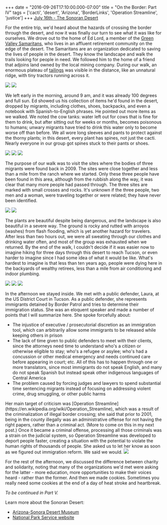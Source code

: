 +++
date = "2016-09-26T17:10:00.000-07:00"
title = "On the Border: Part IV"
tags = ['cacti', 'desert', 'Arizona', 'BorderLinks', 'Operation Streamline', 'justice']
+++
<u>July 16th - The Sonoran Desert</u>

For the entire trip, we'd heard about the hazards of crossing the border through the desert, and now it was finally our turn to see what it was like for ourselves.  We drove out to the home of Ed Lord, a member of the [Green Valley Samaritans](http://www.gvs-samaritans.org/), who lives in an affluent retirement community on the edge of the desert.  The Samaritans are an organization dedicated to saving the lives of people in the desert.  They know the landscape and walk the trails looking for people in need.  We followed him to the home of a friend that adjoins land owned by the local mining company.  During our walk, an enormous plateau of [tailings](https://en.wikipedia.org/wiki/Tailings) was visible in the distance, like an unnatural ridge, with tiny tractors running across it.

<img src="https://4.bp.blogspot.com/-zsU9G8yPz1w/Vjg70OcnbbI/AAAAAAAAH08/IUAXJTsk3kQONg27o5L0ASHbcMExkj_0ACPcB/s1600/IMG_2343.jpg"/>

<img src="https://3.bp.blogspot.com/-Sgf2sZ6OBdw/Vjg71q9KACI/AAAAAAAAH1U/21BMW5J0ffkWg82amWA6zvPi4SQVLrJ_ACPcB/s1600/IMG_2352.jpg"/>

We left early in the morning, around 9 am, and it was already 100 degrees and full sun.  Ed showed us his collection of items he'd found in the desert, dropped by migrants, including clothes, shoes, backpacks, and even a notebook with Spanish-to-English phrases.  He pointed out more items as we walked.  We noted the cow tanks: water left out for cows that is fine for them to drink, but after sitting out for weeks or months, becomes poisonous to humans; unwary migrants have tried to drink this water only to become worse off than before.  We all wore long sleeves and pants to protect against the thorny plants; in this desert, every plant has spines, not just the cacti.  Nearly everyone in our group got spines stuck to their pants or shoes.

<img src="https://1.bp.blogspot.com/-3Qv-Ji94Tl8/Vjg71CSFPPI/AAAAAAAAH1M/OJa-tBAuV005ABtwLXcJrj5Xa6K8DJpKgCPcB/s1600/IMG_2348.jpg"/>

<img src="https://1.bp.blogspot.com/-H52ZkNbzLQg/Vjg73NFEHUI/AAAAAAAAH1k/AEaM0q3eBykZmzVAoEMRrdTx8O32DEyygCPcB/s1600/IMG_2356.jpg"/>

<img src="https://2.bp.blogspot.com/-ALj54RRnF-c/Vjg8BtlnqKI/AAAAAAAAH2k/IRJX56j0xxcWJq09jBJBYLIG0Sw9bueGQCPcB/s1600/IMG_2381.jpg"/>

The purpose of our walk was to visit the sites where the bodies of three migrants were found back in 2009.  The sites were close together and less than a mile from the ranch where we started.  Only these three people have been found in this area, although from the rubbish along the way, it was clear that many more people had passed through.  The three sites are marked with small crosses and rocks.  It's unknown if the three people, two men and a woman, were traveling together or were related; they have never been identified.

<img src="https://3.bp.blogspot.com/-PlRJFq_oC8s/Vjg8BLIrcWI/AAAAAAAAH2c/AoF948XS-mAQJtUvZW1fALbPpUwLkg8swCPcB/s1600/IMG_2380.jpg"/>

<img src="https://1.bp.blogspot.com/-ZszX3E0b7TE/Vjg76ibsAbI/AAAAAAAAH2U/_tVni-K_6ogUEM0FSGP7IcGpPYILfdMEACPcB/s1600/IMG_2377.jpg"/>

The plants are beautiful despite being dangerous, and the landscape is also beautiful in a severe way.  The ground is rocky and rutted with arroyos (washes) from flash flooding, which is yet another hazard for travelers.  After less than two hours out, we were all sweating through our clothes and drinking water often, and most of the group was exhausted when we returned.  By the end of the walk, I couldn't decide if it was easier now to imagine hiking for three days through this desert to reach Tucson, or even harder to imagine since I had some idea of what it would be like.  What's hardest to imagine is that less than ten years ago, people were dying here in the backyards of wealthy retirees, less than a mile from air conditioning and indoor plumbing.

<img src="https://4.bp.blogspot.com/-S2xoeKVhb5M/Vjg8CCQVasI/AAAAAAAAH2s/tYomc39ab0IOiRQxgeS__pGZajwtKQrKQCPcB/s1600/IMG_2389.jpg"/>

<img src="https://4.bp.blogspot.com/-FRzJGgRYh0o/Vjg8C12mXWI/AAAAAAAAH20/bPr6DT-8Z0MU2zwdwafulD991hODk0gDgCPcB/s1600/IMG_2393.jpg"/>

<img src="https://3.bp.blogspot.com/-D9lD6FY3Sb8/Vjg76NelWMI/AAAAAAAAH2I/8XDaQSW7loE-vok1Eaiyg0GKLd4kLXGoQCPcB/s1600/IMG_2373.jpg"/>

In the afternoon we stayed inside.  We met with a public defender, Laura, at the US District Court in Tucson.  As a public defender, she represents immigrants detained by Border Patrol and tries to determine their immigration status.  She was an eloquent speaker and made a number of points that I will summarize here.  She spoke forcefully about:

<ul style="text-align: left;"><li>The injustice of executive / prosecutorial discretion as an immigration tool, which can arbitrarily allow some immigrants to be released while keeping others in prison</li><li>The lack of time given to public defenders to meet with their clients, since the attorneys need time to understand who's a citizen or otherwise eligible to stay; who's a refugee or asylee; who's had a concussion or other medical emergency and needs continued care before appearing in court; etc.  All of this has to happen through one or more translators, since most immigrants do not speak English, and many do not speak Spanish but instead speak other indigenous languages of Central America</li><li>The problem caused by forcing judges and lawyers to spend substantial time sentencing migrants instead of focusing on addressing violent crime, drug smuggling, or other public harms</li></ul>Her main target of criticism was [Operation Streamline](https://en.wikipedia.org/wiki/Operation_Streamline), which was a result of the criminalization of illegal border crossing; she said that prior to 2001, being in the county illegally was an administrative offense for not having the right papers, rather than a criminal act.  (More to come on this in my next post.)  Once it became a criminal offense, processing all those criminals was a strain on the judicial system, so Operation Streamline was developed to deport people faster, creating a situation with the potential to violate the human rights of thousands of people.  She asked us to let her know as soon as we figured out immigration reform.  We said we would.

<img src="https://3.bp.blogspot.com/-za3AYOw0c8s/Vjg8DZFu8yI/AAAAAAAAH28/UqXjvy4AU58hNPISPZBtGY2kDa9FT8fIACPcB/s1600/IMG_2395.jpg"/>

For the rest of the afternoon, we discussed the difference between charity and solidarity, noting that many of the organizations we'd met were asking for the latter - more education, more opportunities to make their voices heard - rather than the former.  And then we made cookies.  Sometimes you really need some cookies at the end of a day of heat stroke and heartbreak.

*To be continued in Part V.*

Learn more about the Sonoran Desert:<ul style="text-align: left;"><li>[Arizona-Sonora Desert Museum](http://www.desertmuseum.org/desert/sonora.php)</li><li>[National Park Service website](https://science.nature.nps.gov/im/units/sodn/sonoran.cfm)</li></ul>
